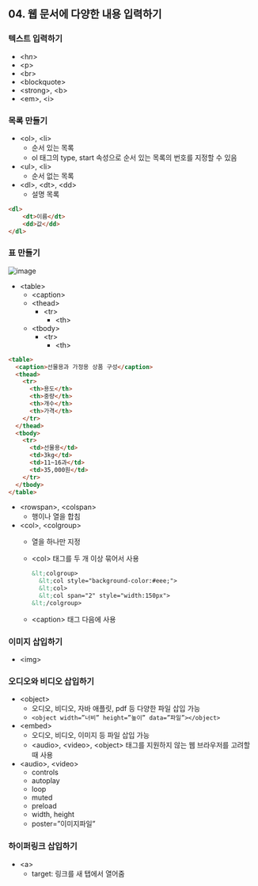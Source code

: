 ## 04. 웹 문서에 다양한 내용 입력하기

### 텍스트 입력하기

- &lt;h*n*>
- &lt;p>
- &lt;br>
- &lt;blockquote>
- &lt;strong>, &lt;b>
- &lt;em>, &lt;i>

### 목록 만들기

- &lt;ol>, &lt;li>
    - 순서 있는 목록
    - ol 태그의 type, start 속성으로 순서 있는 목록의 번호를 지정할 수 있음
- &lt;ul>, &lt;li>
    - 순서 없는 목록
- &lt;dl>, &lt;dt>, &lt;dd>
    - 설명 목록

```html
<dl>
	<dt>이름</dt>
	<dd>값</dd>
</dl>
```

### 표 만들기

![image](https://github.com/sangeun99/hyundai-it-e-java-fullstack/assets/63828057/fa4306e9-46bb-45e4-a736-d17da8a507da)

- &lt;table>
    - &lt;caption>
    - &lt;thead>
        - &lt;tr>
            - &lt;th>
    - &lt;tbody>
        - &lt;tr>
            - &lt;th>

```html
<table>
  <caption>선물용과 가정용 상품 구성</caption>
  <thead>
    <tr>
      <th>용도</th>
      <th>중량</th>
      <th>개수</th>
      <th>가격</th>
    </tr>
  </thead>
  <tbody>
    <tr>
      <td>선물용</td>
      <td>3kg</td>
      <td>11~16과</td>
      <td>35,000원</td>
    </tr>
  </tbody>
</table>
```

- &lt;rowspan>, &lt;colspan>
    - 행이나 열을 합침
- &lt;col>, &lt;colgroup>
    - 열을 하나만 지정
    - &lt;col> 태그를 두 개 이상 묶어서 사용
        
        ```html
        &lt;colgroup>
          &lt;col style="background-color:#eee;">
          &lt;col>
          &lt;col span="2" style="width:150px">
        &lt;/colgroup>
        ```
        
    - &lt;caption> 태그 다음에 사용

### 이미지 삽입하기

- &lt;img>

### 오디오와 비디오 삽입하기

- &lt;object>
    - 오디오, 비디오, 자바 애플릿, pdf 등 다양한 파일 삽입 가능
    - `<object width=”너비” height=”높이” data=”파일”></object>`
- &lt;embed>
    - 오디오, 비디오, 이미지 등 파일 삽입 가능
    - &lt;audio>, &lt;video>, &lt;object> 태그를 지원하지 않는 웹 브라우저를 고려할 때 사용
- &lt;audio>, &lt;video>
    - controls
    - autoplay
    - loop
    - muted
    - preload
    - width, height
    - poster=”이미지파일”

### 하이퍼링크 삽입하기

- &lt;a>
    - target: 링크를 새 탭에서 열어줌